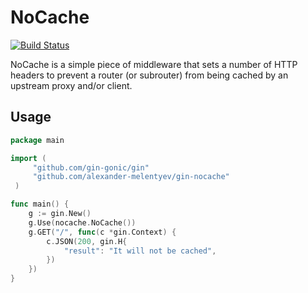 # NoCache

[![Build Status](https://travis-ci.org/alexander-melentyev/gin-nocache.svg?branch=master)](https://travis-ci.org/alexander-melentyev/gin-nocache)

NoCache is a simple piece of middleware that sets a number of HTTP headers to prevent a router (or subrouter) from being cached by an upstream proxy and/or client.

## Usage
```go
package main

import (
     "github.com/gin-gonic/gin"
     "github.com/alexander-melentyev/gin-nocache"
 )

func main() {
	g := gin.New()
	g.Use(nocache.NoCache())
	g.GET("/", func(c *gin.Context) {
		c.JSON(200, gin.H{
			"result": "It will not be cached",
        })
    })
}
 ```